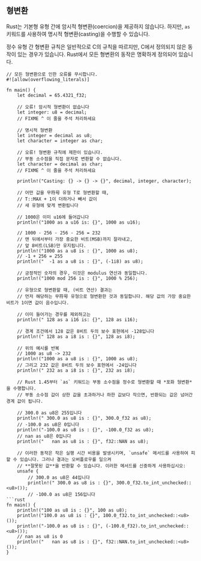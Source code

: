 ## 형변환

Rust는 기본형 유형 간에 암시적 형변환(coercion)을 제공하지 않습니다.
하지만, `as` 키워드를 사용하여 명시적 형변환(casting)을 수행할 수 있습니다.

정수 유형 간 형변환 규칙은 일반적으로 C의 규칙을 따르지만, C에서 정의되지 않은 동작이 있는 경우가 있습니다. Rust에서 모든 형변환의 동작은 명확하게 정의되어 있습니다.

```rust,editable,ignore,mdbook-runnable
// 모든 형변환으로 인한 오류를 무시합니다.
#![allow(overflowing_literals)]

fn main() {
    let decimal = 65.4321_f32;

    // 오류! 암시적 형변환이 없습니다
    let integer: u8 = decimal;
    // FIXME ^ 이 줄을 주석 처리하세요

    // 명시적 형변환
    let integer = decimal as u8;
    let character = integer as char;

    // 오류! 형변환 규칙에 제한이 있습니다.
    // 부동 소수점을 직접 문자로 변환할 수 없습니다.
    let character = decimal as char;
    // FIXME ^ 이 줄을 주석 처리하세요

    println!("Casting: {} -> {} -> {}", decimal, integer, character);

    // 어떤 값을 무符号 유형 T로 형변환할 때,
    // T::MAX + 1이 더하거나 빼서 값이
    // 새 유형에 맞게 변환됩니다

    // 1000은 이미 u16에 들어갑니다
    println!("1000 as a u16 is: {}", 1000 as u16);

    // 1000 - 256 - 256 - 256 = 232
    // 맨 뒤에서부터 가장 중요한 비트(MSB)까지 잘라내고,
    // 앞 8비트(LSB)만 유지됩니다.
    println!("1000 as a u8 is : {}", 1000 as u8);
    // -1 + 256 = 255
    println!("  -1 as a u8 is : {}", (-1i8) as u8);

    // 긍정적인 숫자의 경우, 이것은 modulus 연산과 동일합니다.
    println!("1000 mod 256 is : {}", 1000 % 256);

    // 유형으로 형변환할 때, (비트 연산) 결과는
    // 먼저 해당하는 무符号 유형으로 형변환한 것과 동일합니다. 해당 값의 가장 중요한 비트가 1이면 값이 음수입니다.

    // 이미 들어가는 경우를 제외하고는
    println!(" 128 as a i16 is: {}", 128 as i16);

    // 경계 조건에서 128 값은 8비트 두의 보수 표현에서 -128입니다
    println!(" 128 as a i8 is : {}", 128 as i8);

    // 위의 예시를 반복
    // 1000 as u8 -> 232
    println!("1000 as a u8 is : {}", 1000 as u8);
    // 그리고 232 값은 8비트 두의 보수 표현에서 -24입니다
    println!(" 232 as a i8 is : {}", 232 as i8);

    // Rust 1.45부터 `as` 키워드는 부동 소수점을 정수로 형변환할 때 *포화 형변환*을 수행합니다.
    // 부동 소수점 값이 상한 값을 초과하거나 하한 값보다 작으면, 반환되는 값은 넘어간 경계 값이 됩니다.

    // 300.0 as u8은 255입니다
    println!(" 300.0 as u8 is : {}", 300.0_f32 as u8);
    // -100.0 as u8은 0입니다
    println!("-100.0 as u8 is : {}", -100.0_f32 as u8);
    // nan as u8은 0입니다
    println!("   nan as u8 is : {}", f32::NAN as u8);

    // 이러한 동작은 작은 실행 시간 비용을 발생시키며, `unsafe` 메서드를 사용하여 피할 수 있습니다. 그러나 결과는 오버플로우를 일으켜
    // **잘못된 값**을 반환할 수 있습니다. 이러한 메서드를 신중하게 사용하십시오:
    unsafe {
        // 300.0 as u8은 44입니다
        println!(" 300.0 as u8 is : {}", 300.0_f32.to_int_unchecked::<u8>());
        // -100.0 as u8은 156입니다
```rust
fn main() {
    println!("100 as u8 is : {}", 100 as u8);
    println!("100.0 as u8 is : {}", 100.0_f32.to_int_unchecked::<u8>());
    println!("-100.0 as u8 is : {}", (-100.0_f32).to_int_unchecked::<u8>());
    // nan as u8 is 0
    println!("   nan as u8 is : {}", f32::NAN.to_int_unchecked::<u8>());
}
```
